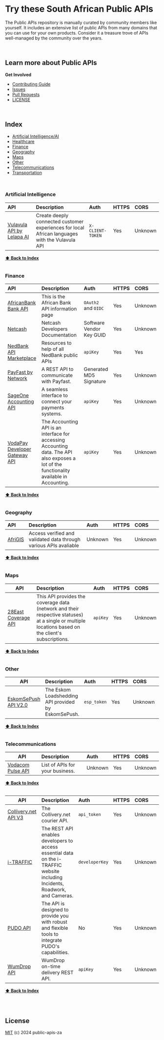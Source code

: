 # Try these South African Public APIs
The Public APIs repository is manually curated by community members like yourself.  It includes an extensive list of public APIs from many domains that you can use for your own products. Consider it a treasure trove of APIs well-managed by the community over the years.

<br />

## Learn more about Public APIs

<strong>Get Involved</strong>

* [Contributing Guide](CONTRIBUTING.md)
* [Issues](https://github.com/sinditech/public-apis-za/issues)
* [Pull Requests](https://github.com/sinditech/public-apis-za/pulls)
* [LICENSE](LICENSE) 

<br />

## Index

* [Artificial Intelligence/AI](#artificial-intelligence)
* [Healthcare](#healthcare)
* [Finance](#finance)
* [Geography](#geography)
* [Maps](#maps)
* [Other](#other)
* [Telecommunications](#telecommunications)
* [Transportation](#transportation)
<br />

### Artificial Intelligence
API | Description | Auth | HTTPS | CORS |
|:---|:---|:---|:---|:---|
| [Vulavula API by Lelapa AI](https://docs.lelapa.ai/category/vulavula-api) | Create deeply connected customer experiences for local African languages with the Vulavula API | `X-CLIENT-TOKEN` | Yes | Unknown |

**[⬆ Back to Index](#index)**
<br />
<br />

### Finance
API | Description | Auth | HTTPS | CORS |
|:---|:---|:---|:---|:---|
| [AfricanBank Bank API](https://api.grindrodbank.co.za/api/docs) | This is the African Bank API information page | `OAuth2` and `OIDC` | Yes | Unknown |
| [Netcash](https://api.netcash.co.za/) | Netcash Developers Documentation |  Software Vendor Key GUID | Yes | Unknown |
| [NedBank API Marketplace](https://apim.nedbank.co.za/) | Resources to help of all NedBank public APIs | `apiKey` | Yes | Yes |
| [PayFast by Network](https://developers.payfast.co.za/api) | A REST API to communicate with Payfast. | Generated MD5 Signature | Yes | Unknown | 
| [SageOne Accounting API](https://accounting.sageone.co.za/Marketing/DeveloperProgram.aspx) | A seamless interface to connect your payments systems. | `apiKey` | Yes | Unknown | 
| [VodaPay Developer Gateway API](https://docs.vodapaygateway.vodacom.co.za/) | The Accounting API is an interface for accessing Accounting data. The API also exposes a lot of the functionality available in Accounting. | `apiKey` | Yes | Unknown |

**[⬆ Back to Index](#index)**
<br />
<br />

### Geography
API | Description | Auth | HTTPS | CORS |
|:---|:---|:---|:---|:---|
| [AfriGIS](https://developers.afrigis.co.za/) | Access verified and validated data through various APIs avaliable | Unknown | Yes | Unknown |

**[⬆ Back to Index](#index)**
<br />
<br />

### Maps
API | Description | Auth | HTTPS | CORS |
|---|:---|:---|:---|:---|
| [28East Coverage API](https://docs.api.coverage.28east.co.za/documentation) | This API provides the coverage data (network and their respective statuses) at a single or multiple locations based on the client's subscriptions. | `apiKey` | Yes | Unknown |

**[⬆ Back to Index](#index)**
<br />
<br />

### Other
API | Description | Auth | HTTPS | CORS | Call this API |
|---|:---|:---|:---|:---|:---|
| [EskomSePush API V2.0](https://eskomsepush.gumroad.com/l/api) | The Eskom Loadshedding API provided by EskomSePush. | `esp_token` | Yes | Unknown | [<img src="https://run.pstmn.io/button.svg" alt="Run In Postman" style="width: 128px; height: 32px;">](https://god.gw.postman.com/run-collection/1296288-3afe2f03-cfb3-427c-9de7-3a0dbd1a8287?action=collection%2Ffork&source=rip_markdown&collection-url=entityId%3D1296288-3afe2f03-cfb3-427c-9de7-3a0dbd1a8287%26entityType%3Dcollection) |

**[⬆ Back to Index](#index)**
<br />
<br />

### Telecommunications
API | Description | Auth | HTTPS | CORS |
|---|:---|:---|:---|:---|
| [Vodacom Pulse API](https://apipulse.vodacom.co.za/) | List of APIs for your business. | Unknown | Yes | Unknown | |

**[⬆ Back to Index](#index)**
<br />
<br />

API | Description | Auth | HTTPS | CORS | 
|---|:---|:---|:---|:---|
| [Collivery.net API V3](https://collivery.net/integration/api/v3/) | The Collivery.net courier API. | `api_token` | Yes | Unknown | 
| [i-TRAFFIC](https://www.i-traffic.co.za/developers/help) | The REST API enables developers to access essential data on the i-TRAFFIC website including Incidents, Roadwork, and Cameras. | `developerKey` | Yes | Unknown | 
| [PUDO API](https://api-pudo.co.za/) | The API is designed to provide you with robust and flexible tools to integrate PUDO's capabilities. | No | Yes | Unknown |  
| [WumDrop API](https://za.wumdrop.com/developers) | WumDrop on-time delivery REST API. | `apiKey` | Yes | Unknown | 

**[⬆ Back to Index](#index)**
<br />
<br />

<br />

## License
[MIT](LICENSE) (c) 2024 public-apis-za
